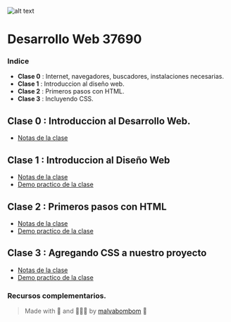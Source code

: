 ![alt text](https://github.com/malvabombom/desarrollo-web-37690/blob/main/source/wd3769.png)

# Desarrollo Web 37690



### Indice
* **Clase 0** : Internet, navegadores, buscadores, instalaciones necesarias.
* **Clase 1** : Introduccion al diseño web.
* **Clase 2** : Primeros pasos con HTML.
* **Clase 3** : Incluyendo CSS.


## Clase 0 : Introduccion al Desarrollo Web.

* [Notas de la clase](./00-clase)

## Clase 1 : Introduccion al Diseño Web

* [Notas de la clase]()
* [Demo practico de la clase]()

## Clase 2 : Primeros pasos con HTML

* [Notas de la clase]()
* [Demo practico de la clase]()

## Clase 3 : Agregando CSS a nuestro proyecto

* [Notas de la clase]()
* [Demo practico de la clase]()

### Recursos complementarios.


>  Made with 💖 and 🌮🌮🌮 by [malvabombom](https://github.com/malvabombom) 🤙
